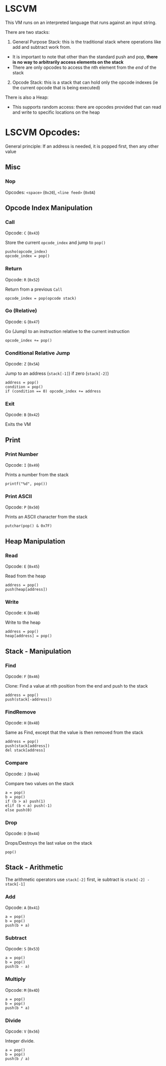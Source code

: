 # LSCVM

This VM runs on an interpreted language that runs against an input string.

There are two stacks:
1. General Purpose Stack: this is the traditional stack where operations like add and subtract work from.
  * It is important to note that other than the standard push and pop, **there is no way to arbitrarily access elements on the stack**
  * There are only opcodes to access the nth element from the *end* of the stack
2. Opcode Stack: this is a stack that can hold only the opcode indexes (ie the current opcode that is being executed)

There is also a Heap:
* This supports random access: there are opcodes provided that can read and write to specific locations on the heap

# LSCVM Opcodes:

General principle: If an address is needed, it is popped first, then any other value

## Misc

### Nop
Opcodes: `<space>` (`0x20`), `<line feed>` (`0x0A`)

## Opcode Index Manipulation

### Call
Opcode: `C` (`0x43`)

Store the current `opcode_index` and jump to `pop()`

```
pusho(opcode_index)
opcode_index = pop()
```

### Return
Opcode: `R` (`0x52`)

Return from a previous `Call`

```
opcode_index = pop(opcode stack)
```

### Go (Relative)
Opcode: `G` (`0x47`)

Go (Jump) to an instruction relative to the current instruction

```
opcode_index += pop()
```

### Conditional Relative Jump
Opcode: `Z` (`0x5A`)

Jump to an address (`stack[-1]`) if zero (`stack[-2]`)

```
address = pop()
condition = pop()
if (condition == 0) opcode_index += address
```

### Exit
Opcode: `B` (`0x42`)

Exits the VM

## Print

### Print Number
Opcode: `I` (`0x49`)

Prints a number from the stack

```
printf("%d", pop())
```

### Print ASCII
Opcode: `P` (`0x50`)

Prints an ASCII character from the stack

```
putchar(pop() & 0x7F)
```

## Heap Manipulation

### Read
Opcode: `E` (`0x45`)

Read from the heap

```
address = pop()
push(heap[address])
```

### Write
Opcode: `K` (`0x4B`)

Write to the heap

```
address = pop()
heap[address] = pop()
```

## Stack - Manipulation

### Find
Opcode: `F` (`0x46`)

Clone: Find a value at nth position from the end and push to the stack

```
address = pop()
push(stack[-address])
```

### FindRemove
Opcode: `H` (`0x48`)

Same as Find, except that the value is then removed from the stack

```
address = pop()
push(stack[address])
del stack[address]
```

### Compare
Opcode: `J` (`0x4A`)

Compare two values on the stack

```
a = pop()
b = pop()
if (b > a) push(1)
elif (b < a) push(-1)
else push(0)
```

### Drop
Opcode: `D` (`0x44`)

Drops/Destroys the last value on the stack

```
pop()
```

## Stack - Arithmetic

The arithmetic operators use `stack[-2]` first, ie subtract is `stack[-2] - stack[-1]`

### Add
Opcode: `A` (`0x41`)

```
a = pop()
b = pop()
push(b + a)
```

### Subtract
Opcode: `S` (`0x53`)

```
a = pop()
b = pop()
push(b - a)
```

### Multiply
Opcode: `M` (`0x4D`)

```
a = pop()
b = pop()
push(b * a)
```

### Divide
Opcode: `V` (`0x56`)

Integer divide.

```
a = pop()
b = pop()
push(b / a)
```
